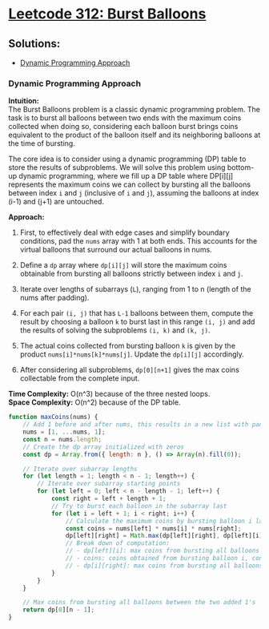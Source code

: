 # [Leetcode 312: Burst Balloons](https://leetcode.com/problems/burst-balloons/)

## Solutions: 
- [Dynamic Programming Approach](#dynamic-programming-approach)

### Dynamic Programming Approach

**Intuition:**  
The Burst Balloons problem is a classic dynamic programming problem. The task is to burst all balloons between two ends with the maximum coins collected when doing so, considering each balloon burst brings coins equivalent to the product of the balloon itself and its neighboring balloons at the time of bursting.

The core idea is to consider using a dynamic programming (DP) table to store the results of subproblems. We will solve this problem using bottom-up dynamic programming, where we fill up a DP table where DP[i][j] represents the maximum coins we can collect by bursting all the balloons between index `i` and `j` (inclusive of `i` and `j`), assuming the balloons at index (i-1) and (j+1) are untouched.

**Approach:**

1. First, to effectively deal with edge cases and simplify boundary conditions, pad the `nums` array with 1 at both ends. This accounts for the virtual balloons that surround our actual balloons in nums.

2. Define a `dp` array where `dp[i][j]` will store the maximum coins obtainable from bursting all balloons strictly between index `i` and `j`.

3. Iterate over lengths of subarrays (`L`), ranging from 1 to n (length of the nums after padding).

4. For each pair `(i, j)` that has `L-1` balloons between them, compute the result by choosing a balloon `k` to burst last in this range `(i, j)` and add the results of solving the subproblems `(i, k)` and `(k, j)`.

5. The actual coins collected from bursting balloon `k` is given by the product `nums[i]*nums[k]*nums[j]`. Update the `dp[i][j]` accordingly.

6. After considering all subproblems, `dp[0][n+1]` gives the max coins collectable from the complete input.

**Time Complexity:** O(n^3) because of the three nested loops.  
**Space Complexity:** O(n^2) because of the DP table.

```javascript
function maxCoins(nums) {
    // Add 1 before and after nums, this results in a new list with padding
    nums = [1, ...nums, 1];
    const n = nums.length;
    // Create the dp array initialized with zeros
    const dp = Array.from({ length: n }, () => Array(n).fill(0));

    // Iterate over subarray lengths
    for (let length = 1; length < n - 1; length++) {
        // Iterate over subarray starting points
        for (let left = 0; left < n - length - 1; left++) {
            const right = left + length + 1;
            // Try to burst each balloon in the subarray last
            for (let i = left + 1; i < right; i++) { 
                // Calculate the maximum coins by bursting balloon i last in this range
                const coins = nums[left] * nums[i] * nums[right];
                dp[left][right] = Math.max(dp[left][right], dp[left][i] + coins + dp[i][right]);
                // Break down of computation:
                // - dp[left][i]: max coins from bursting all balloons between left and i
                // - coins: coins obtained from bursting balloon i, considering its neighbors left and right
                // - dp[i][right]: max coins from bursting all balloons between i and right
            }
        }
    }

    // Max coins from bursting all balloons between the two added 1's
    return dp[0][n - 1];
}
```


